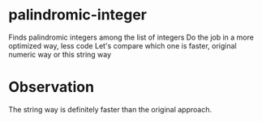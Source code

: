 # palindromic-integer

Finds palindromic integers among the list of integers
Do the job in a more optimized way, less code
Let's compare which one is faster, original numeric way or this string way

# Observation

The string way is definitely faster than the original approach.
